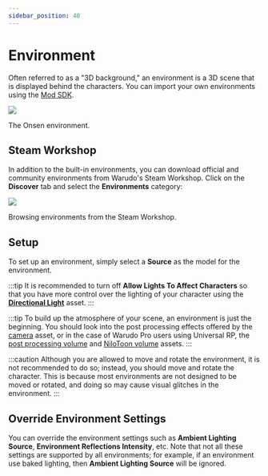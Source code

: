 ```yaml
---
sidebar_position: 40
---
```


# Environment

Often referred to as a "3D background," an environment is a 3D scene that is displayed behind the characters. You can import your own environments using the [Mod SDK](../modding/mod-sdk.md).

![](pathname:///doc-img/zh-environment-1.webp)
<p class="img-desc">The Onsen environment.</p>

## Steam Workshop

In addition to the built-in environments, you can download official and community environments from Warudo's Steam Workshop. Click on the **Discover** tab and select the **Environments** category:

![](pathname:///doc-img/en-environment-1.png)
<p class="img-desc">Browsing environments from the Steam Workshop.</p>

## Setup

To set up an environment, simply select a **Source** as the model for the environment.

:::tip
It is recommended to turn off **Allow Lights To Affect Characters** so that you have more control over the lighting of your character using the [**Directional Light**](light) asset.
:::

:::tip
To build up the atmosphere of your scene, an environment is just the beginning. You should look into the post processing effects offered by the [camera](camera) asset, or in the case of Warudo Pro users using Universal RP, the [post processing volume](ppv) and [NiloToon volume](nilotoon-volume) assets. 
:::

:::caution
Although you are allowed to move and rotate the environment, it is not recommended to do so; instead, you should move and rotate the character. This is because most environments are not designed to be moved or rotated, and doing so may cause visual glitches in the environment.
:::

## Override Environment Settings

You can override the environment settings such as **Ambient Lighting Source**, **Environment Reflections Intensity**, etc. Note that not all these settings are supported by all environments; for example, if an environment use baked lighting, then **Ambient Lighting Source** will be ignored.
